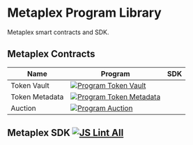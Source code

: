 # Metaplex Program Library 

Metaplex smart contracts and SDK.

## Metaplex Contracts

| Name           | Program                                                                                                                                                                                                                      | SDK |
| -----------    | -------------------------------------------------------------------------------------------------------------------------------------------------------------------------------------------------                            | --- |
| Token Vault    | [![Program Token Vault](https://github.com/metaplex/metaplex-program-library/actions/workflows/program-token-vault.yml/badge.svg)](https://github.com/metaplex/teamplex/actions/workflows/program-token-vault.yml)           |     |
| Token Metadata | [![Program Token Metadata ](https://github.com/metaplex/metaplex-program-library/actions/workflows/program-token-metadata.yml/badge.svg)](https://github.com/metaplex/teamplex/actions/workflows/program-token-metadata.yml) |     |
| Auction        | [![Program Auction ](https://github.com/metaplex/metaplex-program-library/actions/workflows/program-auction.yml/badge.svg)](https://github.com/metaplex/teamplex/actions/workflows/program-auction.yml)        |     |


## Metaplex SDK [![JS Lint All](https://github.com/metaplex/metaplex-program-library/actions/workflows/yarn-lint.yml/badge.svg)](https://github.com/metaplex/metaplex-program-library/actions/workflows/yarn-lint.yml)
